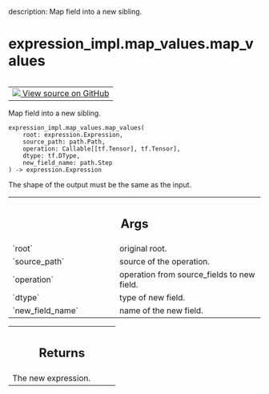 description: Map field into a new sibling.

<div itemscope itemtype="http://developers.google.com/ReferenceObject">
<meta itemprop="name" content="expression_impl.map_values.map_values" />
<meta itemprop="path" content="Stable" />
</div>

# expression_impl.map_values.map_values

<!-- Insert buttons and diff -->

<table class="tfo-notebook-buttons tfo-api nocontent" align="left">
<td>
  <a target="_blank" href="https://github.com/google/struct2tensor/blob/master/struct2tensor/expression_impl/map_values.py#L90-L111">
    <img src="https://www.tensorflow.org/images/GitHub-Mark-32px.png" />
    View source on GitHub
  </a>
</td>
</table>



Map field into a new sibling.

<pre class="devsite-click-to-copy prettyprint lang-py tfo-signature-link">
<code>expression_impl.map_values.map_values(
    root: expression.Expression,
    source_path: path.Path,
    operation: Callable[[tf.Tensor], tf.Tensor],
    dtype: tf.DType,
    new_field_name: path.Step
) -> expression.Expression
</code></pre>



<!-- Placeholder for "Used in" -->

The shape of the output must be the same as the input.

<!-- Tabular view -->
 <table class="responsive fixed orange">
<colgroup><col width="214px"><col></colgroup>
<tr><th colspan="2"><h2 class="add-link">Args</h2></th></tr>

<tr>
<td>
`root`
</td>
<td>
original root.
</td>
</tr><tr>
<td>
`source_path`
</td>
<td>
source of the operation.
</td>
</tr><tr>
<td>
`operation`
</td>
<td>
operation from source_fields to new field.
</td>
</tr><tr>
<td>
`dtype`
</td>
<td>
type of new field.
</td>
</tr><tr>
<td>
`new_field_name`
</td>
<td>
name of the new field.
</td>
</tr>
</table>



<!-- Tabular view -->
 <table class="responsive fixed orange">
<colgroup><col width="214px"><col></colgroup>
<tr><th colspan="2"><h2 class="add-link">Returns</h2></th></tr>
<tr class="alt">
<td colspan="2">
The new expression.
</td>
</tr>

</table>
